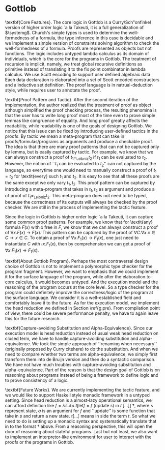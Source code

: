 Gottlob
=======
\textbf{Core Features}. The core logic in Gottlob is a Curry/Sch\"onfinkel version of higher order logic \`a la Takeuti, it is a full generalization of $\systemg$. Church's simple types is used to determine the well-formedness of a formula, the type inference in this case is decidable and we implement a simple version of constraints solving algorithm to check the well-formedness of a formula. Proofs are represented as objects but not functions. The logic includes untyped lambda calculus as its domain of individuals, which is the core for the programs in Gottlob. The treatment of recursion is implicit, namely, we treat global recursive definitions as primitive instead of translating it to the fix point combinator in lambda calculus. We use Scott encoding to support user defined algebraic data. Each data declaration is elaborated into a set of Scott encoded constructors and a inductive set definition. The proof language is in natrual-deduction style, while requires user
to annotate the proof.

\textbf{Proof Pattern and Tactic}. After the second iteration of the implementation, the author realized that the treatment of 
proof as object although simplified the proof checking process, the resulting phenomina
is that the user has to write long proof most of the time even to prove simple lemmas like 
congruence of equality. And long proof greatly affects the readability, while readability
is one of the goals of designing Gottlob. We notice that this issue can be fixed by introducing
user-defined tactics in the proofs. By tactic we mean a meta-program that can take in proofs/formulas/programs as arguments and produce a checkable proof. The idea is that there are many proof patterns that can not be captured only by lemma, but is easily captured by tactic. For example, we know that we can always construct a proof of $t_1 =_{\mathrm{Leibniz}} t_2$ if $t_1$ can be evaluated to $t_2$. However, the notion of ``$t_1$ can be evaluated to $t_2$'' can not captured by the language, so everytime one would need to manually construct a proof of $t_1 = t_2$ for \textit{every} such $t_1$ and $t_2$. It is easy to see that all these proofs are the same except we only 
vary $t_1,t_2$. This proof pattern can be captured by introducing a meta-program that takes
in $t_1, t_2$ as argument and produce a of proof of $t_1 =_{\mathrm{Leibniz}} t_2$. This meta-program
does not need to be typed, because the correctness of its outputs will always be checked
by the proof checker. We are still in the process of implementing the tactic feature.

Since the logic in Gottlob is higher order logic \`a la Takeuti, it can capture some common proof patterns. For example, we know that for \textit{any} formula $F(x)$ with $x$ free in $F$, 
we know that we can always construct a proof of $\forall x.F(x) \to F(x)$. This pattern can
be captured by the proof of $\forall C.\forall x. x \in C \to x \in C$. To obtain a proof of
$\forall x.F_1(x) \to F_1(x)$, one just need to instantiate $C$ with $\iota x.F_1(x)$, then by
comprehension we can get a proof of $\forall x.F_1(x) \to F_1(x)$.

\textbf{About Gottlob Program}. Perhaps the most contraversal design choice of Gottlob is
not to implement a polymorphic type checker for the program fragment. However, we want to
emphasis that we could implement it for the surface language of the program, while after
the elaboration to core calculus, it would becomes untyped. And the execution model and the reasoning of the program occurs at the core level. So a type checker for the program could definitely improve the correctness/logic of the program at the surface language. We consider it is a well-established field and comfortably leave it to the future. As for the execution model, we implement the head reduction we defined in Section \ref{g:pre}. From compilation point of view, there
could be severe performance penalty, we have to again leave this for the future research.

\textbf{Capture-avoiding Substitution and Alpha-Equivalence}. Since our execution model is 
head reduction instead of usual weak head reduction on closed term, we have to handle 
capture-avoiding substitution and alpha-equivalence. We took the simple approach of ``renaming
when necessary'' (originally proposed by Curry citehere) to do the substitution. And when
we need to compare whether two terms are alpha-equivalence, we simply first transform them into
de Bruijn version and then do a syntactic comparison. We have not have much troubles with capture-avoiding substitution and alpha-equivalence. Part of the reason is that the design goal of 
Gottlob is on reasoning about programs instead of being a framework to define logic and to prove
consistency of a logic. 

\textbf{Future Works}. We are currently implementing the tactic feature, and we would like to support Haskell style monadic framework in a untyped setting. Since head reduction is a almost-lazy operational semantics, we can afford definition like $f = \lambda s.\lambda a. t[\mathrm{let} f = f\ (\mathrm{update}\ s) \ \mathrm{in}\ t'[...]]$ $\dagger$, where $s$ represent state, $a$ is an argument for $f$ and ``$\mathrm{update}$'' is some function that take in $s$ and return a new state. $t[...]$ means in side the term $t$. So what we need to do is setting up a monadic syntax and systematically translate that in to the format $\dagger$ above. From a reasoning perspective, this will open the door of reasoning about stateful programs. Last but not least, we also want to implement an interpretor-like environment for user to interact with the proofs or the
programs in Gottlob. 
